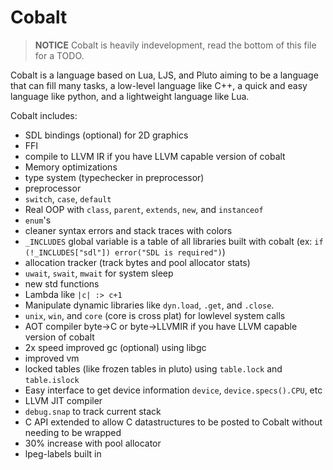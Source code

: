 # Cobalt
> **NOTICE** Cobalt is heavily indevelopment, read the bottom of this file for a TODO.

Cobalt is a language based on Lua, LJS, and Pluto aiming to be a language that can fill many tasks, a
low-level language like C++, a quick and easy language like python, and a lightweight language like Lua.

Cobalt includes:
- SDL bindings (optional) for 2D graphics
- FFI
- compile to LLVM IR if you have LLVM capable version of cobalt
- Memory optimizations
- type system (typechecker in preprocessor)
- preprocessor
- `switch`, `case`, `default`
- Real OOP with `class`, `parent`, `extends`, `new`, and `instanceof`
- `enum`'s
- cleaner syntax errors and stack traces with colors
- `_INCLUDES` global variable is a table of all libraries built with cobalt (ex: `if (!_INCLUDES["sdl"]) error("SDL is required")`)
- allocation tracker (track bytes and pool allocator stats)
- `uwait`, `swait`, `mwait` for system sleep
- new std functions
- Lambda like `|c| :> c+1`
- Manipulate dynamic libraries like `dyn.load`, `.get`, and `.close`. 
- `unix`, `win`, and `core` (core is cross plat) for lowlevel system calls
- AOT compiler byte->C or byte->LLVMIR if you have LLVM capable version of cobalt
- 2x speed improved gc (optional) using libgc
- improved vm
- locked tables (like frozen tables in pluto) using `table.lock` and `table.islock`
- Easy interface to get device information `device`, `device.specs().CPU`, etc
- LLVM JIT compiler
- `debug.snap` to track current stack
- C API extended to allow C datastructures to be posted to Cobalt without needing to be wrapped
- 30% increase with pool allocator
- lpeg-labels built in